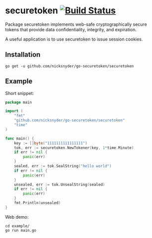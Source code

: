 securetoken [![Build Status](https://secure.travis-ci.org/nicksnyder/go-securetoken.png?branch=master)](http://travis-ci.org/nicksnyder/go-securetoken)
===========

Package securetoken implements web-safe cryptographically secure tokens that provide data confidentiality, integrity, and expiration.

A useful application is to use securetoken to issue session cookies.

Installation
------------

    go get -u github.com/nicksnyder/go-securetoken/securetoken

Example
-------

Short snippet:
	
```go
package main

import (
	"fmt"
	"github.com/nicksnyder/go-securetoken/securetoken"
	"time"
)

func main() {
	key := []byte("1111111111111111")
	tok, err := securetoken.NewTokener(key, 1*time.Minute)
	if err != nil {
		panic(err)
	}
	sealed, err := tok.SealString("hello world")
	if err != nil {
		panic(err)
	}
	unsealed, err := tok.UnsealString(sealed)
	if err != nil {
		panic(err)
	}
	fmt.Println(unsealed)
}
```

Web demo:

	cd example/
	go run main.go
